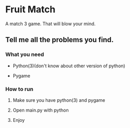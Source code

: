 # Fruit Match

A match 3 game. That will blow your mind.

## Tell me all the problems you find.

### What you need

* Python(3)(don't know about other version of python)

* Pygame

### How to run

1. Make sure you have python(3) and pygame

2. Open main.py with python

3. Enjoy



   

  